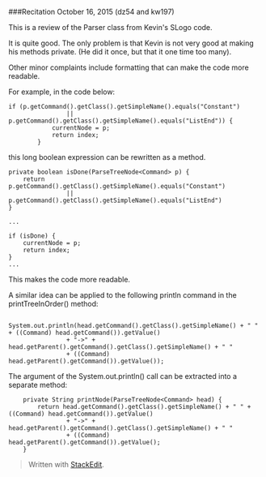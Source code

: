###Recitation October 16, 2015 (dz54 and kw197)

This is a review of the Parser class from Kevin's SLogo code.  

It is quite good.  The only problem is that Kevin is not very good at making his methods private.  (He did it once, but that it one time too many).

Other minor complaints include formatting that can make the code more readable.

For example, in the code below:
```
if (p.getCommand().getClass().getSimpleName().equals("Constant")
				|| p.getCommand().getClass().getSimpleName().equals("ListEnd")) {
			currentNode = p;
			return index;
		} 
```
this long boolean expression can be rewritten as a method.

```
private boolean isDone(ParseTreeNode<Command> p) {
	return p.getCommand().getClass().getSimpleName().equals("Constant")
				|| p.getCommand().getClass().getSimpleName().equals("ListEnd")
}

...

if (isDone) {
	currentNode = p;
	return index;
}  
...
```
This makes the code more readable.

A similar idea can be applied to the following println command in the printTreeInOrder() method:

```
		System.out.println(head.getCommand().getClass().getSimpleName() + " " + ((Command) head.getCommand()).getValue()
				+ "->" + head.getParent().getCommand().getClass().getSimpleName() + " "
				+ ((Command) head.getParent().getCommand()).getValue());
```
The argument of the System.out.println() call can be extracted into a separate method:

```
	private String printNode(ParseTreeNode<Command> head) {
		return head.getCommand().getClass().getSimpleName() + " " + ((Command) head.getCommand()).getValue()
				+ "->" + head.getParent().getCommand().getClass().getSimpleName() + " "
				+ ((Command) head.getParent().getCommand()).getValue();
	}
```
> Written with [StackEdit](https://stackedit.io/).